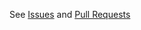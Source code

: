 See [Issues](https://trivy.dev/latest/community/contribute/issue/) and [Pull Requests](https://trivy.dev/latest/community/contribute/pr/)
